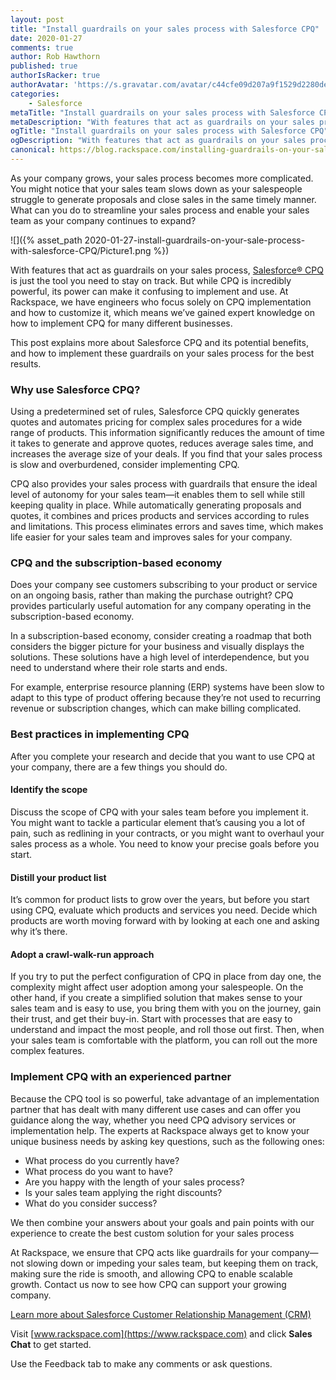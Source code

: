 ```yaml
---
layout: post
title: "Install guardrails on your sales process with Salesforce CPQ"
date: 2020-01-27
comments: true
author: Rob Hawthorn
published: true
authorIsRacker: true
authorAvatar: 'https://s.gravatar.com/avatar/c44cfe09d207a9f1529d2280dec8583a'
categories:
    - Salesforce
metaTitle: "Install guardrails on your sales process with Salesforce CPQ"
metaDescription: "With features that act as guardrails on your sales process, Salesforce&reg; CPQ is just the tool you need to stay on track."
ogTitle: "Install guardrails on your sales process with Salesforce CPQ"
ogDescription: "With features that act as guardrails on your sales process, Salesforce&reg; CPQ is just the tool you need to stay on track."
canonical: https://blog.rackspace.com/installing-guardrails-on-your-sales-process-with-salesforce-cpq/
---
```


As your company grows, your sales process becomes more complicated. You might
notice that your sales team slows down as your salespeople struggle to
generate proposals and close sales in the same timely manner. What can you do
to streamline your sales process and enable your sales team as your company
continues to expand?

<!--more-->

![]({% asset_path 2020-01-27-install-guardrails-on-your-sale-process-with-salesforce-CPQ/Picture1.png %})

With features that act as guardrails on your sales process,
[Salesforce&reg; CPQ](https://www.salesforce.com/products/cpq/overview/)
is just the tool you need to stay on track. But while CPQ is incredibly
powerful, its power can make it confusing to implement and use. At Rackspace,
we have engineers who focus solely on CPQ implementation and how to customize
it, which means we’ve gained expert knowledge on how to implement CPQ for many
different businesses.

This post explains more about Salesforce CPQ and its potential benefits, and how
to implement these guardrails on your sales process for the best results.

### Why use Salesforce CPQ?

Using a predetermined set of rules, Salesforce CPQ quickly generates quotes and
automates pricing for complex sales procedures for a wide range of products. This
information significantly reduces the amount of time it takes to generate and
approve quotes, reduces average sales time, and increases the average size of
your deals. If you find that your sales process is slow and overburdened, consider
implementing CPQ.

CPQ also provides your sales process with guardrails that ensure the ideal level
of autonomy for your sales team&mdash;it enables them to sell while still
keeping quality in place. While automatically generating proposals and quotes,
it combines and prices products and services according to rules and limitations.
This process eliminates errors and saves time, which makes life easier for your
sales team and improves sales for your company.

### CPQ and the subscription-based economy

Does your company see customers subscribing to your product or service on an
ongoing basis, rather than making the purchase outright? CPQ provides
particularly useful automation for any company operating in the
subscription-based economy.

In a subscription-based economy, consider creating a roadmap that both considers
the bigger picture for your business and visually displays the solutions. These
solutions have a high level of interdependence, but you need to understand where
their role starts and ends.

For example, enterprise resource planning (ERP) systems have been slow to adapt
to this type of product offering because they’re not used to recurring revenue
or subscription changes, which can make billing complicated.

### Best practices in implementing CPQ

After you complete your research and decide that you want to use CPQ at your
company, there are a few things you should do.

#### Identify the scope

Discuss the scope of CPQ with your sales team before you implement it. You
might want to tackle a particular element that’s causing you a lot of pain, such
as redlining in your contracts, or you might want to overhaul your sales process
as a whole. You need to know your precise goals before you start.

#### Distill your product list

It’s common for product lists to grow over the years, but before you start using
CPQ, evaluate which products and services you need. Decide which products are
worth moving forward with by looking at each one and asking why it’s there.

#### Adopt a crawl-walk-run approach

If you try to put the perfect configuration of CPQ in place from day one,
the complexity might affect user adoption among your salespeople. On the other
hand, if you create a simplified solution that makes sense to your sales team
and is easy to use, you bring them with you on the journey, gain their trust,
and get their buy-in. Start with processes that are easy to understand and
impact the most people, and roll those out first. Then, when your sales team is
comfortable with the platform, you can roll out the more complex features.

### Implement CPQ with an experienced partner

Because the CPQ tool is so powerful, take advantage of an implementation partner
that has dealt with many different use cases and can offer you guidance along
the way, whether you need CPQ advisory services or implementation help. The
experts at Rackspace always get to know your unique business needs by asking key
questions, such as the following ones:

- What process do you currently have?
- What process do you want to have?
- Are you happy with the length of your sales process?
- Is your sales team applying the right discounts?
- What do you consider success?

We then combine your answers about your goals and pain points with our experience
to create the best custom solution for your sales process

At Rackspace, we ensure that CPQ acts like guardrails for your company&mdash;not
slowing down or impeding your sales team, but keeping them on track, making sure
the ride is smooth, and allowing CPQ to enable scalable growth. Contact us now
to see how CPQ can support your growing company.

<a class="cta teal" id="cta" href="https://www.rackspace.com/salesforce">Learn more about Salesforce Customer Relationship Management (CRM)</a>

Visit [www.rackspace.com](https://www.rackspace.com) and click **Sales Chat**
to get started.

Use the Feedback tab to make any comments or ask questions.
